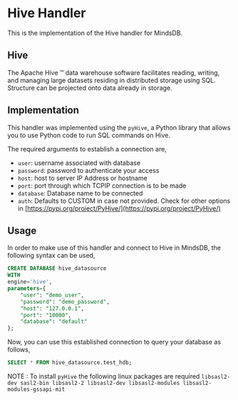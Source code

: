 # Hive Handler

This is the implementation of the Hive handler for MindsDB.

## Hive

The Apache Hive ™ data warehouse software facilitates reading, writing, and managing large datasets residing in distributed storage using SQL. Structure can be projected onto data already in storage.

## Implementation

This handler was implemented using the `pyHive`, a Python library that allows you to use Python code to run SQL commands on Hive.

The required arguments to establish a connection are,

* `user`: username associated with database
* `password`: password to authenticate your access
* `host`: host to server IP Address or hostname
* `port`: port through which TCPIP connection is to be made
* `database`: Database name to be connected
* `auth`: Defaults to CUSTOM in case not provided. Check for other options in [https://pypi.org/project/PyHive/](https://pypi.org/project/PyHive/)

## Usage

In order to make use of this handler and connect to Hive in MindsDB, the following syntax can be used,

```sql
CREATE DATABASE hive_datasource
WITH
engine='hive',
parameters={
    "user": "demo_user",
    "password": "demo_password",
    "host": "127.0.0.1",
    "port": "10000",
    "database": "default"
};
```

Now, you can use this established connection to query your database as follows,

```sql
SELECT * FROM hive_datasource.test_hdb;
```

NOTE : To install `pyHive` the following linux packages are required `libsasl2-dev sasl2-bin libsasl2-2 libsasl2-dev libsasl2-modules libsasl2-modules-gssapi-mit`
